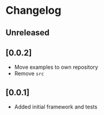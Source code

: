 # Changelog

## Unreleased

## [0.0.2]

* Move examples to own repository
* Remove `src`

## [0.0.1]

* Added initial framework and tests
